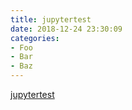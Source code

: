 ```yaml
---
title: jupytertest
date: 2018-12-24 23:30:09
categories:
- Foo
- Bar
- Baz
---
```



[jupytertest](http://nbviewer.jupyter.org/github/panxuanhit/panxuanhit.github.io/tree/master/_posts/test.ipynb)
